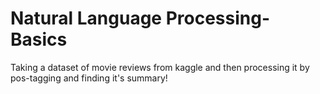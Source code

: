 # Natural Language Processing- Basics

Taking a dataset of movie reviews from kaggle and then processing it by pos-tagging and finding it's summary!
